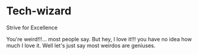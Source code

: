 # Tech-wizard
Strive for Excellence

You're weird!!!... most people say. But hey, I love it!!! you have no idea how much I love it.
Well let's just say most weirdos are geniuses.
